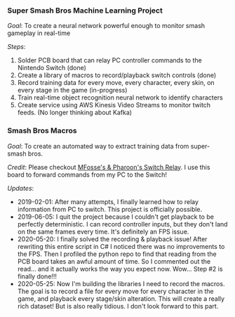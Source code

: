 ### Super Smash Bros Machine Learning Project

*Goal*: To create a neural network powerful enough to monitor smash gameplay in real-time

*Steps*:
1. Solder PCB board that can relay PC controller commands to the Nintendo Switch (done)
2. Create a library of macros to record/playback switch controls (done)
3. Record training data for every move, every character, every skin, on every stage in the game (in-progress)
3. Train real-time object recognition neural network to identify characters
4. Create service using AWS Kinesis Video Streams to monitor twitch feeds. (No longer thinking about Kafka)

### Smash Bros Macros

*Goal*: To create an automated way to extract training data from super-smash bros.

*Credit*: Please checkout [MFosse's & Pharoon's Switch Relay](https://github.com/Phroon/switch-controller). I use this
board to forward commands from my PC to the Switch!


*Updates*:
* 2019-02-01: After many attempts, I finally learned how to relay information from PC to switch. This project is officially possible.
* 2019-06-05: I quit the project because I couldn't get playback to be perfectly deterministic. I can record
controller inputs, but they don't land on the same frames every time. It's definitely an FPS issue.
* 2020-05-20: I finally solved the recording & playback issue! After rewriting this entire script in C# I noticed there
was no improvements to the FPS. Then I profiled the python repo to find that reading from the PCB board takes an awful
amount of time. So I commented out the read... and it actually works the way you expect now. Wow... Step #2 is finally
done!!!
* 2020-05-25: Now I'm building the libraries I need to record the macros. The goal is to record a file for every move
for every character in the game, and playback every stage/skin alteration. This will create a really rich dataset! But
is also really tidious. I don't look forward to this part.